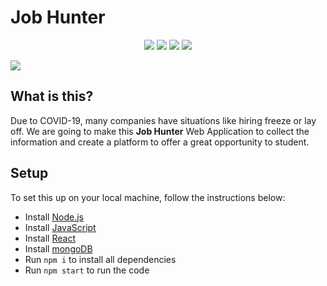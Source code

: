 # Job Hunter

<center>
<p align="center">
<img src="https://img.shields.io/badge/Framework-React-green.svg">
<img src="https://img.shields.io/badge/Node.js-Express-green.svg">
<img src="https://img.shields.io/badge/language-TypeScript-orange.svg">
<img src="https://img.shields.io/badge/DataBase-MongoDB-blue.svg">
</p> 
</center>


[![](https://i.ytimg.com/vi/GGBfwFBTb6k/hqdefault.jpg?sqp=-oaymwEZCNACELwBSFXyq4qpAwsIARUAAIhCGAFwAQ==&rs=AOn4CLDhtTY12EkZoUk2IMpix62e_hj3RQ)](https://www.youtube.com/watch?v=GGBfwFBTb6k "")

## What is this?

Due to COVID-19, many companies have situations like hiring freeze or lay off. We are going to make this **Job Hunter** Web Application to collect the information and create a platform to offer a great opportunity to student.

## Setup

To set this up on your local machine, follow the instructions below:  
* Install [Node.js](https://nodejs.org)
* Install [JavaScript](https://www.javascript.com/)
* Install [React](hhttps://reactjs.org/)
* Install [mongoDB](https://www.mongodb.com/)
* Run `npm i` to install all dependencies
* Run `npm start` to run the code
